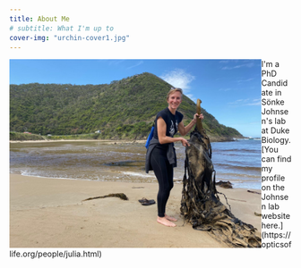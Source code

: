 ```yaml
---
title: About Me
# subtitle: What I'm up to
cover-img: "urchin-cover1.jpg"
---
```


<img align="left" width="450" src="/australia_kelp.JPG">

<p>I'm a PhD Candidate in Sönke Johnsen's lab at Duke Biology.
[You can find my profile on the Johnsen lab website here.](https://opticsoflife.org/people/julia.html)

